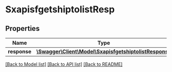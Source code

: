 # SxapisfgetshiptolistResp

## Properties
Name | Type | Description | Notes
------------ | ------------- | ------------- | -------------
**response** | [**\Swagger\Client\Model\SxapisfgetshiptolistResponse**](SxapisfgetshiptolistResponse.md) |  | [optional] 

[[Back to Model list]](../README.md#documentation-for-models) [[Back to API list]](../README.md#documentation-for-api-endpoints) [[Back to README]](../README.md)


